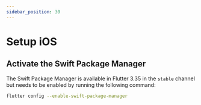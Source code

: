 ```yaml
---
sidebar_position: 30
---
```


# Setup iOS

## Activate the Swift Package Manager

The Swift Package Manager is available in Flutter 3.35 in the `stable` 
channel but needs to be enabled by running the following command:

```bash
flutter config --enable-swift-package-manager
```
